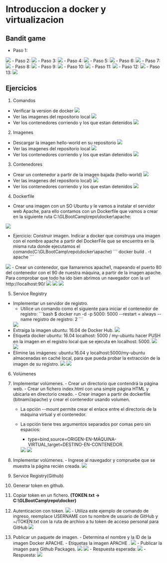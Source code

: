 # Introduccion a docker y virtualizacion

## Bandit game
- Paso 1:
<img src="screenshots/Paso1.PNG">
- Paso 2:
<img src="screenshots/Paso2.PNG">
- Paso 3:
<img src="screenshots/Paso3.PNG">
- Paso 4:
<img src="screenshots/Paso4.PNG">
- Paso 5:
<img src="screenshots/Paso5.PNG">
- Paso 6:
<img src="screenshots/Paso6.PNG">
- Paso 7:
<img src="screenshots/Paso7.PNG">
- Paso 8:
<img src="screenshots/Paso8.PNG">
- Paso 9:
<img src="screenshots/Paso9.PNG">
- Paso 10:
<img src="screenshots/Paso10.PNG">
- Paso 11:
<img src="screenshots/Paso11.PNG">
- Paso 12:
<img src="screenshots/Paso12.PNG">
- Paso 13:
<img src="screenshots/Paso13.PNG">

## Ejercicios
1. Comandos
  - Verificar la version de docker
    <img src="screenshots/docker_version.PNG">
  - Ver las imagenes del repositorio local
    <img src="screenshots/docker_images.PNG">
  - Ver los contenedores corriendo y los que estan detenidos
    <img src="screenshots/docker_ps.PNG">

2. Imagenes
  - Descargar la imagen hello-world en su repositorio
    <img src="screenshots/docker_pull.PNG">
  - Ver las imagenes del repositorio local
    <img src="screenshots/docker_images_HW.PNG">
  - Ver los contenedores corriendo y los que estan detenidos
    <img src="screenshots/docker_ps.PNG">

3. Contenedores
  - Crear un contenedor a partir de la imagen bajada (hello-world)
    <img src="screenshots/docker_create_container.PNG">
  - Ver las imagenes del repositorio local}
    <img src="screenshots/docker_images_HW.PNG">
  - Ver los contenedores corriendo y los que estan detenidos
    <img src="screenshots/docker_container_ps.PNG">

4. Dockerfile
  - Crear una imagen con un SO Ubuntu y le vamos a instalar el servidor web Apache, para ello contamos con un Dockerfile que vamos a crear en la siguiente ruta C:\GLBootCamp\repo\docker\apache: 
  <img src="screenshots/dockerfile.PNG">

  - Ejercicio: Construir imagen. Indicar a docker que construya una imagen con el nombre apache a partir del DockerFile que se encuentra en la misma ruta donde ejecutamos el comando(C:\GLBootCamp\repo\docker\apache)
  ´´´
  docker build . -t apache
  ´´´
  <img src="screenshots/docker_file_create.PNG">
  - Crear un contenedor, que llamaremos apache1, mapeando el puerto 80 del contenedor con el 90 de nuestra máquina, a partir de la imagen apache. Para comprobar que todo ha ido bien abrimos un navegador con la url http://localhost:90/
  <img src="screenshots/docker_apache.PNG">
  <img src="screenshots/docker_start.PNG">
  <img src="screenshots/apache1_running.PNG">

5. Service Registry
  - Implementar un servidor de registro.
    - Utilice un comando como el siguiente para iniciar el contenedor de registro:
    ´´´bash
    $ docker run -d -p 5000: 5000 --restart = always --name registro de registro: 2
    ´´´
    <img src="screenshots/docker_run_registry.PNG">
  - Extraiga la imagen ubuntu: 16.04 de Docker Hub.
    <img src="screenshots/ubuntu_1604.PNG">
  - Etiqueta docker ubuntu: 16.04 localhost: 5000 / my-ubuntu hacer PUSH en la imagen en el registro local que se ejecuta en localhost: 5000.
    <img src="screenshots/my_ubuntu.PNG">
    <img src="screenshots/push_local.PNG">
  - Elimine las imágenes: ubuntu:16.04 y localhost:5000/my-ubuntu almacenadas en caché local, para que pueda probar la extracción de la imagen de su registro.
    <img src="screenshots/removed.PNG">
    <img src="screenshots/pull_local.PNG">

6. Volúmenes
  1. Implementar volúmenes.
    - Crear un directorio que contendrá la página web.
    - Crear un fichero index.html con una simple página HTML y ubicarla en directorio creado.
    - Crear imagen a partir de dockerfile (bitnami/apache) y crear el contenedor usando volumen.
      - La opción --mount permite crear el enlace entre el directorio de la máquina virtual y el contenedor.
      - La opción tiene tres argumentos separados por comas pero sin espacios:
        - type=bind,source=ORIGEN-EN-MÁQUINA-VIRTUAL,target=DESTINO-EN-CONTENEDOR.
        <img src="screenshots/dockere6.PNG">

        <img src="screenshots/bitnami_apache.PNG">
  2. Implementar volúmenes.
    - Ingrese al navegador y compruebe que se muestra la página recién creada.
    <img src="screenshots/localhost_bitnami_apache.PNG">

7. Service Registry(Github)
  1. Generar token en github.
  2. Copiar token en un fichero. **(TOKEN.txt -> C:\GLBootCamp\repo\docker)**
  3. Autenticacion con token. 
    <img src="screenshots/docker_cmd_e7.PNG">
    - Utiliza este ejemplo de comando de ingreso, reemplace USERNAME con tu nombre de usuario de GitHub y ~/TOKEN.txt con la ruta de archivo a tu token de acceso personal para GitHub
    <img src="screenshots/login.PNG">
  4. Publicar un paquete de imagen.
    - Determina el nombre y la ID de la imagen Docker APACHE.
    - Etiquetas la imagen APACHE .
      <img src="screenshots/docker_cmd_e7_4.PNG">
    - Publicar la imagen para Github Packages.
      <img src="screenshots/dockergit.PNG">
      <img src="screenshots/dockergit_push.PNG">
    - Respuesta esperada:
      <img src="screenshots/docker_RE.PNG">
    - Respuesta: 
      <img src="screenshots/git_response.PNG">
